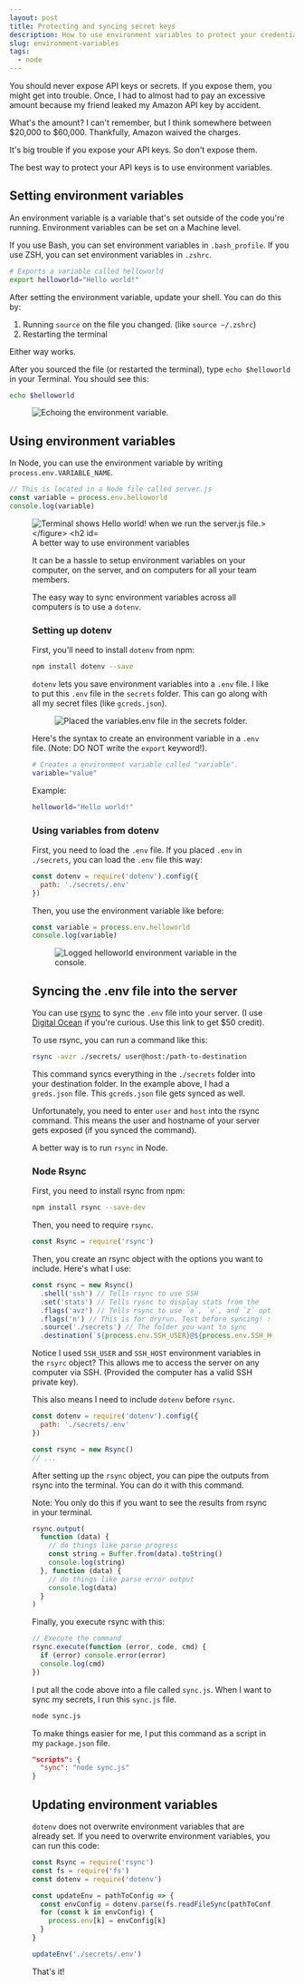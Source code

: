 ```yaml
---
layout: post
title: Protecting and syncing secret keys
description: How to use environment variables to protect your credentials. And how to sync environment variables across environments
slug: environment-variables
tags:
  - node
---
```


You should never expose API keys or secrets. If you expose them, you might get into trouble. Once, I had to almost had to pay an excessive amount because my friend leaked my Amazon API key by accident.

What's the amount? I can't remember, but I think somewhere between $20,000 to $60,000. Thankfully, Amazon waived the charges.

It's big trouble if you expose your API keys. So don't expose them.

The best way to protect your API keys is to use environment variables.

<!-- more -->

## Setting environment variables

An environment variable is a variable that's set outside of the code you're running. Environment variables can be set on a Machine level.

If you use Bash, you can set environment variables in `.bash_profile`. If you use ZSH, you can set environment variables in `.zshrc`.

```bash
# Exports a variable called helloworld
export helloworld="Hello world!"
```

After setting the environment variable, update your shell. You can do this by:

1. Running `source` on the file you changed. (like `source ~/.zshrc`)
2. Restarting the terminal

Either way works.

After you sourced the file (or restarted the terminal), type `echo $helloworld` in your Terminal. You should see this:

```bash
echo $helloworld
```

<figure role="figure"><img src="/images/2019/dotenv/env-var.png" alt="Echoing the environment variable."></figure>

## Using environment variables

In Node, you can use the environment variable by writing `process.env.VARIABLE_NAME`.

```js
// This is located in a Node file called server.js
const variable = process.env.helloworld
console.log(variable)
```

<figure role="figure"><img src="/images/2019/dotenv/env-in-node.png" alt="Terminal shows Hello world! when we run the server.js file.></figure>

## A better way to use environment variables

It can be a hassle to setup environment variables on your computer, on the server, and on computers for all your team members.

The easy way to sync environment variables across all computers is to use a `dotenv`.

### Setting up dotenv

First, you'll need to install `dotenv` from npm:

```bash
npm install dotenv --save
```

`dotenv` lets you save environment variables into a `.env` file. I like to put this `.env` file in the `secrets` folder. This can go along with all my secret files (like `gcreds.json`).

<figure role="figure"><img src="/images/2019/dotenv/dotenv-location.png" alt="Placed the variables.env file in the secrets folder."></figure>

Here's the syntax to create an environment variable in a `.env` file. (Note: DO NOT write the `export` keyword!).

```bash
# Creates a environment variable called "variable".
variable="value"
```

Example:

```bash
helloworld="Hello world!"
```

### Using variables from dotenv

First, you need to load the `.env` file. If you placed `.env` in `./secrets`, you can load the `.env` file this way:

```js
const dotenv = require('dotenv').config({
  path: './secrets/.env'
})
```

Then, you use the environment variable like before:

```js
const variable = process.env.helloworld
console.log(variable)
```

<figure role="figure"><img src="/images/2019/dotenv/dotenv-usage.png" alt="Logged helloworld environment variable in the console."></figure>

## Syncing the .env file into the server

You can use [rsync][1] to sync the `.env` file into your server. (I use [Digital Ocean][2] if you're curious. Use this link to get $50 credit).

To use rsync, you can run a command like this:

```bash
rsync -avzr ./secrets/ user@host:/path-to-destination
```

This command syncs everything in the `./secrets` folder into your destination folder. In the example above, I had a `greds.json` file. This `gcreds.json` file gets synced as well.

Unfortunately, you need to enter `user` and `host` into the rsync command. This means the user and hostname of your server gets exposed (if you synced the command).

A better way is to run `rsync` in Node.

### Node Rsync

First, you need to install rsync from npm:

```bash
npm install rsync --save-dev
```

Then, you need to require `rsync`.

```js
const Rsync = require('rsync')
```

Then, you create an rsync object with the options you want to include. Here's what I use:

```js
const rsync = new Rsync()
  .shell('ssh') // Tells rsync to use SSH
  .set('stats') // Tells rysnc to display stats from the
  .flags('avz') // Tells rsync to use `a`, `v`, and `z` options. (Archive, Verbose, and Compress).
  .flags('n') // This is for dryrun. Test before syncing! :)
  .source('./secrets') // The folder you want to sync
  .destination(`${process.env.SSH_USER}@${process.env.SSH_HOST}:/path-to-destination`) // The destination
```

Notice I used `SSH_USER` and `SSH_HOST` environment variables in the `rsyrc` object? This allows me to access the server on any computer via SSH. (Provided the computer has a valid SSH private key).

This also means I need to include `dotenv` before `rsync`.

```js
const dotenv = require('dotenv').config({
  path: './secrets/.env'
})

const rsync = new Rsync()
// ...
```

After setting up the `rsync` object, you can pipe the outputs from rsync into the terminal. You can do it with this command.

Note: You only do this if you want to see the results from rsync in your terminal.

```js
rsync.output(
  function (data) {
    // do things like parse progress
    const string = Buffer.from(data).toString()
    console.log(string)
  }, function (data) {
    // do things like parse error output
    console.log(data)
  }
)
```

Finally, you execute rsync with this:

```js
// Execute the command
rsync.execute(function (error, code, cmd) {
  if (error) console.error(error)
  console.log(cmd)
})
```

I put all the code above into a file called `sync.js`. When I want to sync my secrets, I run this `sync.js` file.

```bash
node sync.js
```

To make things easier for me, I put this command as a script in my `package.json` file.

```json
"scripts": {
  "sync": "node sync.js"
}
```

## Updating environment variables

`dotenv` does not overwrite environment variables that are already set. If you need to overwrite environment variables, you can run this code:

```js
const Rsync = require('rsync')
const fs = require('fs')
const dotenv = require('dotenv')

const updateEnv = pathToConfig => {
  const envConfig = dotenv.parse(fs.readFileSync(pathToConfig))
  for (const k in envConfig) {
    process.env[k] = envConfig[k]
  }
}

updateEnv('./secrets/.env')
```

That's it!

[1]:	https://linux.die.net/man/1/rsync
[2]:	https://m.do.co/c/64daa7a7a455 "Digital Ocean"
